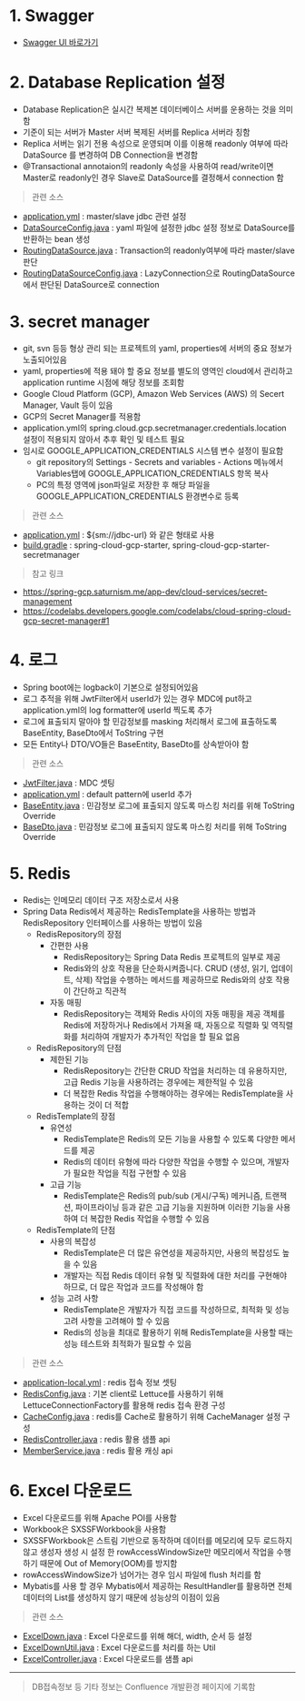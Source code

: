 # 1. Swagger
 * [Swagger UI 바로가기](http://bingo8.duckdns.org:8080/swagger-ui/index.html)



# 2. Database Replication 설정
   - Database Replication은 실시간 복제본 데이터베이스 서버를 운용하는 것을 의미함
   - 기준이 되는 서버가 Master 서버 복제된 서버를 Replica 서버라 칭함
   - Replica 서버는 읽기 전용 속성으로 운영되며 이를 이용해 readonly 여부에 따라 DataSource 를 변경하여 DB Connection을 변경함
   - @Transactional annotaion의 readonly 속성을 사용하여 read/write이면 Master로 readonly인 경우 Slave로 DataSource를 결정해서 connection 함

> 관련 소스
   - [application.yml](https://github.com/hsm0711/member/blob/master/src/main/resources/application.yml#L25)
   : master/slave jdbc 관련 설정
   - [DataSourceConfig.java](https://github.com/hsm0711/member/blob/master/src/main/java/com/member/config/DataSourceConfig.java)
   : yaml 파일에 설정한 jdbc 설정 정보로 DataSource를 반환하는 bean 생성
   - [RoutingDataSource.java](https://github.com/hsm0711/member/blob/master/src/main/java/com/member/config/RoutingDataSource.java)
   : Transaction의 readonly여부에 따라 master/slave 판단
   - [RoutingDataSourceConfig.java](https://github.com/hsm0711/member/blob/master/src/main/java/com/member/config/RoutingDataSourceConfig.java)
   : LazyConnection으로 RoutingDataSource에서 판단된 DataSource로 connection



# 3. secret manager
   - git, svn 등등 형상 관리 되는 프로젝트의 yaml, properties에 서버의 중요 정보가 노출되어있음
   - yaml, properties에 적용 돼야 할 중요 정보를 별도의 영역인 cloud에서 관리하고 application runtime 시점에 해당 정보를 조회함
   - Google Cloud Platform (GCP), Amazon Web Services (AWS) 의 Secert Manager, Vault 등이 있음
   - GCP의 Secret Manager를 적용함
   - application.yml의 spring.cloud.gcp.secretmanager.credentials.location 설정이 적용되지 않아서 추후 확인 및 테스트 필요
   - 임시로 GOOGLE_APPLICATION_CREDENTIALS 시스템 변수 설정이 필요함
     - git repository의 Settings - Secrets and variables - Actions 메뉴에서 Variables탭에 GOOGLE_APPLICATION_CREDENTIALS 항목 복사
     - PC의 특정 영역에 json파일로 저장한 후 해당 파일을 GOOGLE_APPLICATION_CREDENTIALS 환경변수로 등록

> 관련 소스
   - [application.yml](https://github.com/hsm0711/member/blob/master/src/main/resources/application.yml#L21)
   : ${sm://jdbc-url} 와 같은 형태로 사용
   - [build.gradle](https://github.com/hsm0711/member/blob/master/build.gradle#L40)
   : spring-cloud-gcp-starter, spring-cloud-gcp-starter-secretmanager

> 참고 링크
   - <https://spring-gcp.saturnism.me/app-dev/cloud-services/secret-management>
   - <https://codelabs.developers.google.com/codelabs/cloud-spring-cloud-gcp-secret-manager#1>



# 4. 로그
   - Spring boot에는 logback이 기본으로 설정되어있음
   - 로그 추적을 위해 JwtFilter에서 userId가 있는 경우 MDC에 put하고 application.yml의 log formatter에 userId 찍도록 추가
   - 로그에 표출되지 말아야 할 민감정보를 masking 처리해서 로그에 표출하도록 BaseEntity, BaseDto에서 ToString 구현
   - 모든 Entity나 DTO/VO들은 BaseEntity, BaseDto를 상속받아야 함


> 관련 소스
   - [JwtFilter.java](https://github.com/hsm0711/member/blob/master/src/main/java/com/member/filter/JwtFilter.java#L67)
   : MDC 셋팅
   - [application.yml](https://github.com/hsm0711/member/blob/master/src/main/resources/application.yml#L59)
   : default pattern에 userId 추가
   - [BaseEntity.java](https://github.com/hsm0711/member/blob/master/src/main/java/com/member/entity/BaseEntity.java)
   : 민감정보 로그에 표출되지 않도록 마스킹 처리를 위해 ToString Override
   - [BaseDto.java](https://github.com/hsm0711/member/blob/master/src/main/java/com/member/model/BaseDto.java)
   : 민감정보 로그에 표출되지 않도록 마스킹 처리를 위해 ToString Override



# 5. Redis
   - Redis는 인메모리 데이터 구조 저장소로서 사용
   - Spring Data Redis에서 제공하는 RedisTemplate을 사용하는 방법과 RedisRepository 인터페이스를 사용하는 방법이 있음
     - RedisRepository의 장점
         - 간편한 사용
             - RedisRepository는 Spring Data Redis 프로젝트의 일부로 제공
             - Redis와의 상호 작용을 단순화시켜줍니다. CRUD (생성, 읽기, 업데이트, 삭제) 작업을 수행하는 메서드를 제공하므로 Redis와의 상호 작용이 간단하고 직관적
         - 자동 매핑
             - RedisRepository는 객체와 Redis 사이의 자동 매핑을 제공 객체를 Redis에 저장하거나 Redis에서 가져올 때, 자동으로 직렬화 및 역직렬화를 처리하여 개발자가 추가적인 작업을 할 필요 없음
     - RedisRepository의 단점
         - 제한된 기능
             - RedisRepository는 간단한 CRUD 작업을 처리하는 데 유용하지만, 고급 Redis 기능을 사용하려는 경우에는 제한적일 수 있음
             - 더 복잡한 Redis 작업을 수행해야하는 경우에는 RedisTemplate을 사용하는 것이 더 적합
     - RedisTemplate의 장점
         - 유연성
             - RedisTemplate은 Redis의 모든 기능을 사용할 수 있도록 다양한 메서드를 제공
             - Redis의 데이터 유형에 따라 다양한 작업을 수행할 수 있으며, 개발자가 필요한 작업을 직접 구현할 수 있음
         - 고급 기능
             - RedisTemplate은 Redis의 pub/sub (게시/구독) 메커니즘, 트랜잭션, 파이프라이닝 등과 같은 고급 기능을 지원하며 이러한 기능을 사용하여 더 복잡한 Redis 작업을 수행할 수 있음
     - RedisTemplate의 단점
         - 사용의 복잡성
             - RedisTemplate은 더 많은 유연성을 제공하지만, 사용의 복잡성도 높을 수 있음
             - 개발자는 직접 Redis 데이터 유형 및 직렬화에 대한 처리를 구현해야 하므로, 더 많은 작업과 코드를 작성해야 함
         - 성능 고려 사항
             - RedisTemplate은 개발자가 직접 코드를 작성하므로, 최적화 및 성능 고려 사항을 고려해야 할 수 있음
             - Redis의 성능을 최대로 활용하기 위해 RedisTemplate을 사용할 때는 성능 테스트와 최적화가 필요할 수 있음



> 관련 소스
   - [application-local.yml](https://github.com/hsm0711/member/blob/master/src/main/resources/application-local.yml#L18)
   : redis 접속 정보 셋팅
   - [RedisConfig.java](https://github.com/hsm0711/member/blob/master/src/main/java/com/member/config/RedisConfig.java)
   : 기본 client로 Lettuce를 사용하기 위해 LettuceConnectionFactory를 활용해 redis 접속 환경 구성
   - [CacheConfig.java](https://github.com/hsm0711/member/blob/master/src/main/java/com/member/config/CacheConfig.java)
   : redis를 Cache로 활용하기 위해 CacheManager 설정 구성
   - [RedisController.java](https://github.com/hsm0711/member/blob/master/src/main/java/com/member/api/sample/RedisController.java)
   : redis 활용 샘플 api
   - [MemberService.java](https://github.com/hsm0711/member/blob/master/src/main/java/com/member/api/member/service/MemberService.java#L88)
   : redis 활용 캐싱 api




# 6. Excel 다운로드
   - Excel 다운로드를 위해 Apache POI를 사용함
   - Workbook은 SXSSFWorkbook을 사용함
   - SXSSFWorkbook은 스트림 기반으로 동작하며 데이터를 메모리에 모두 로드하지 않고 생성자 생성 시 설정 한 rowAccessWindowSize만 메모리에서 작업을 수행하기 때문에 Out of Memory(OOM)를 방지함
   - rowAccessWindowSize가 넘어가는 경우 임시 파일에 flush 처리를 함
   - Mybatis를 사용 할 경우 Mybatis에서 제공하는 ResultHandler를 활용하면 전체 데이터의 List<VO>를 생성하지 않기 때문에 성능상의 이점이 있음


> 관련 소스
   - [ExcelDown.java](https://github.com/hsm0711/member/blob/master/src/main/java/com/member/annotation/ExcelDown.java)
   : Excel 다운로드를 위해 해더, width, 순서 등 설정
   - [ExcelDownUtil.java](https://github.com/hsm0711/member/blob/master/src/main/java/com/member/utils/ExcelDownUtil.java)
   : Excel 다운로드를 처리를 하는 Util
   - [ExcelController.java](https://github.com/hsm0711/member/blob/master/src/main/java/com/member/api/sample/ExcelController.java)
   : Excel 다운로드를 샘플 api






------------------------------------------------------------


> DB접속정보 등 기타 정보는 Confluence 개발환경 페이지에 기록함





